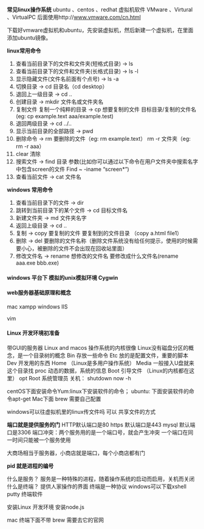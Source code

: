 **常见linux操作系统**
ubuntu 、centos 、redhat
虚拟机软件 VMware 、Virtural 、VirtualPC
后面使用http://www.vmware.com/cn.html

下载好vmware虚拟机和ubuntu，先安装虚拟机，然后新建一个虚拟机，在里面添加ubuntu镜像。

**linux常用命令**
1. 查看当前目录下的文件和文件夹(短格式目录)   -> ls
2. 查看当前目录下的文件和文件夹(长格式目录)  -> ls -l
3. 显示隐藏文件(文件名前面有个点号)  -> ls -a
4. 切换目录   -> cd 目录名（cd desktop）
5. 退回上一级目录  -> cd ..
6. 创建目录   -> mkdir 文件名或文件夹名
7. 复制文件 复制一个纯粹的目录   -> cp 想要复制的文件 目标目录/复制的文件名
(eg: cp example.text aaa/example.test)
8. 退回两级目录   -> cd ../..
9. 显示当前目录的全部路径  -> pwd
10. 删除命令  -> rm 要删除的文件（eg: rm example.text）
rm -r 文件夹（eg: rm -r aaa）
11. clear 清除
12. 搜索文件 -> find 目录 参数(比如你可以通过以下命令在用户文件夹中搜索名字中包含screen的文件
Find ~ -iname “screen*”)
13. 查看当前文件  -> cat 文件名

**windows 常用命令**
1. 查看当前目录下的文件 ->  dir
2. 跳转到当前目录下的某个文件 -> cd 目标文件名
3. 新建文件夹   -> md 文件夹名字
4. 返回上级目录 -> cd ..
5. 复制 -> copy 要复制的文件 要复制到的文件目录 （copy a.html file1）
6. 删除 -> del 要删除的文件名称（删除文件系统没有给任何提示，使用的时候需要小心，被删除的文件不会出现在回收站里面）
7. 修改文件名 -> rename 想修改的文件名 要修改成什么文件名(rename aaa.exe bbb.exe)

#### windows 平台下 模拟的unix模拟环境 Cygwin

#### web服务器基础原理和概念

mac xampp
windows IIS

vim

#### Linux 开发环境初准备
带GUI的服务器
Linux and macos   操作系统的内核很像
Linux没有磁盘分区的概念，是一个目录树的概念
Bin  存放一些命令
Etc   放的是配置文件，重要的脚本
Dev 开发用的东西
Home  （Linux是多用户操作系统）
Media 一般接入U盘就来这个目录找
proc 动态的数据，系统的信息
Boot  引导文件  （Linux的内核都在这里）
opt 
Root 系统管理员
关机： shutdown now -h

centOS下面安装命令Yum:linux下安装软件的命令；    ubuntu: 下面安装软件的命令apt-get
Mac下面 brew  需要自己配置

windows可以往虚拟机里的linux传文件吗  可以
共享文件的方式

**端口就是提供服务的门**
HTTP默认端口是80
https 默认端口是443
mysql 默认端口是3306
端口冲突：两个服务用的是一个端口号，就会产生冲突
一个端口在同一时间只能被一个服务使用

大商场相当于服务器，小商店就是端口，每个小商店都有门


**pid 就是进程的编号**

什么是服务？
服务是一种特殊的进程，随着操作系统的启动而启用，关机而关闭
什么是终端？
提供人家操作的界面
终端是一种协议  windows可以下载xshell putty 终端软件

安装Linux 开发环境
安装node.js

mac 终端下面不带 brew  需要去它的官网